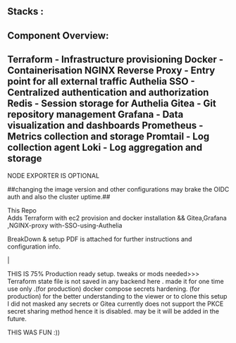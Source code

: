 
##  

 ## Stacks :

Component Overview:
---
Terraform - Infrastructure provisioning
Docker - Containerisation
NGINX Reverse Proxy - Entry point for all external traffic
Authelia SSO - Centralized authentication and authorization
Redis - Session storage for Authelia
Gitea - Git repository management
Grafana - Data visualization and dashboards
Prometheus - Metrics collection and storage
Promtail - Log collection agent
Loki - Log aggregation and storage
---
NODE EXPORTER IS OPTIONAL


##changing the image version and  other configurations may brake the OIDC auth and also the cluster uptime.##

This Repo                                            
Adds Terraform with  ec2 provision and docker installation  &&
Gitea,Grafana ,NGINX-proxy with-SSO-using-Authelia

BreakDown  & setup PDF is attached for further instructions and configuration info.

| 


THIS IS 75% Production ready setup. 
tweaks or mods needed>>>
Terraform state file is not saved in any backend here . made it for one time use only .(for production)
docker compose secrets hardening. (for production)
for the  better understanding to the viewer or to clone this setup I did not masked any secrets or 
Gitea currently does not support the PKCE secret sharing method hence it is disabled. may be it will be added in the future.

 THIS WAS FUN :))
 
 

 



